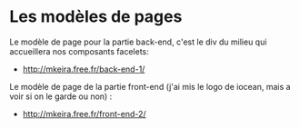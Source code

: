 # Les modèles de pages #


Le modèle de page pour la partie back-end, c'est le div du milieu qui accueillera nos composants facelets:
  * http://mkeira.free.fr/back-end-1/

Le modèle de page de la partie front-end (j'ai mis le logo de iocean, mais a voir si on le garde ou non) :

  * http://mkeira.free.fr/front-end-2/

